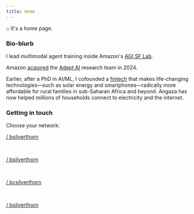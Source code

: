 ```yaml
---
title: Home
---
```


<script setup>
// enable specific icons we want
import { library } from '@fortawesome/fontawesome-svg-core';
import {
    faLinkedin,
    faSquareGithub,
    faSquareTwitter,
} from '@fortawesome/free-brands-svg-icons';

library.add(faLinkedin);
library.add(faSquareGithub);
library.add(faSquareTwitter);

// avoid flash of huge icons
import { config } from '@fortawesome/fontawesome-svg-core';
import "@fortawesome/fontawesome-svg-core/styles.css";

config.autoAddCss = false;

// make vue component available
import { FontAwesomeIcon } from '@fortawesome/vue-fontawesome';
</script>

⌂ It's a home page. 

### Bio-blurb

I lead multimodal agent training inside Amazon's [AGI SF Lab](https://www.amazon.science/blog/amazon-opens-new-ai-lab-in-san-francisco-focused-on-long-term-research-bets).

Amazon [acquired](https://www.cnbc.com/2024/06/28/amazon-hires-execs-from-ai-startup-adept-and-licenses-its-technology.html) the [Adept AI](https://adept.ai) research team in 2024.

Earlier, after a PhD in AI/ML, I cofounded a [fintech](https://techcrunch.com/2015/10/23/angaza-raises-4m-to-make-clean-energy-affordable-for-worlds-poorest/) that makes life-changing technologies—such as solar energy and smartphones—radically more affordable for rural families in sub-Saharan Africa and beyond. Angaza has now helped millions of households connect to electricity and the internet.

### Getting in touch

Choose your network:

<font-awesome-icon icon="fa-brands fa-linkedin" />[ / bsilverthorn](https://linkedin.com/in/bsilverthorn/)

<br> 

<font-awesome-icon icon="fa-brands fa-square-bluesky" />[ / bsilverthorn](https://bsky.app/profile/bsilverthorn.bsky.social)

<br> 

<font-awesome-icon icon="fa-brands fa-square-x-twitter" />[ / bcsilverthorn](https://x.com/bcsilverthorn)

<br> 

<font-awesome-icon icon="fa-brands fa-square-github"></font-awesome-icon>[ / bsilverthorn](https://github.com/bsilverthorn/)
